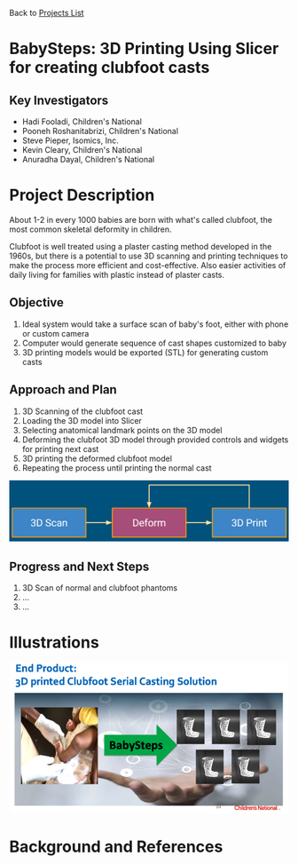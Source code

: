 Back to [Projects List](../../README.md#ProjectsList)

# BabySteps: 3D Printing Using Slicer for creating clubfoot casts

## Key Investigators

- Hadi Fooladi, Children's National
- Pooneh Roshanitabrizi, Children's National
- Steve Pieper, Isomics, Inc.
- Kevin Cleary, Children's National
- Anuradha Dayal, Children's National

# Project Description

About 1-2 in every 1000 babies are born with what's called clubfoot, the most common skeletal deformity in children.

Clubfoot is well treated using a plaster casting method developed in the 1960s, but there is a potential to use
3D scanning and printing techniques to make the process more efficient and cost-effective.  Also easier activities of 
daily living for families with plastic instead of plaster casts.

<!-- Add a short paragraph describing the project. -->

## Objective

<!-- Describe here WHAT you would like to achieve (what you will have as end result). -->

1. Ideal system would take a surface scan of baby's foot, either with phone or custom camera
1. Computer would generate sequence of cast shapes customized to baby
1. 3D printing models would be exported (STL) for generating custom casts

## Approach and Plan

<!-- Describe here HOW you would like to achieve the objectives stated above. -->

1. 3D Scanning of the clubfoot cast
1. Loading the 3D model into Slicer
1. Selecting anatomical landmark points on the 3D model
1. Deforming the clubfoot 3D model through provided controls and widgets for printing next cast
1. 3D printing the deformed clubfoot model
1. Repeating the process until printing the normal cast

![Approach](Approach.png) 

## Progress and Next Steps

<!-- Update this section as you make progress, describing of what you have ACTUALLY DONE. If there are specific steps that you could not complete then you can describe them here, too. -->

1. 3D Scan of normal and clubfoot phantoms
1. ...
1. ...

# Illustrations

![BabySteps vision](babysteps.png)
<!-- Add pictures and links to videos that demonstrate what has been accomplished.
![Description of picture](Example2.jpg)
![Some more images](Example2.jpg)
-->

# Background and References


<!-- If you developed any software, include link to the source code repository. If possible, also add links to sample data, and to any relevant publications. -->
